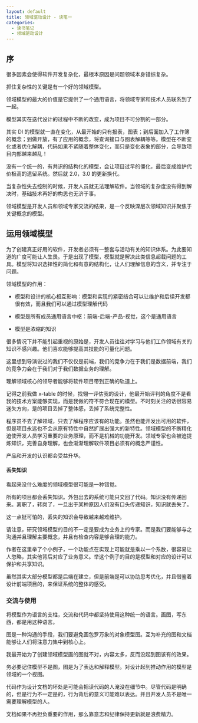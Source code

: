 ```yaml
---
layout: default
title: 领域驱动设计 - 读笔一
categories:
  - 读书笔记
  - 领域驱动设计
---
```


<a name="vqn5uw"></a>

## [](#vqn5uw)序

很多因素会使得软件开发复杂化，最根本原因是问题领域本身错综复杂。

抓住复杂性的关键是有一个好的领域模型。

领域模型的最大的价值是它提供了一个通用语言，将领域专家和技术人员联系到了一起。

模型其实在迭代设计的过程中不断的改变，成为项目不可分割的一部分。

其实 DI 的模型就一直在变化，从最开始的只有报表，图表；到后面加入了工作簿的概念；到做开放，有了应用的概念，将查询接口与图表解耦等等。模型在不断变化或者优化解耦，代码如果不紧随着整体变化，而只是变化表象的部分，会导致项目内部越来越乱！

没有一个统一的，有共识的结构化的模型，会让项目过早的僵化，最后变成维护代价极高的遗留系统。然后就 2.0，3.0 的更新换代。

当复杂性失去控制的时候，开发人员就无法理解软件。当领域的复杂度没有得到解决时，基础技术再好的构思也无济于事。

领域模型是开发人员和领域专家交流的结果，是一个反映深层次领域知识并聚焦于关键概念的模型。

<a name="x9febe"></a>

## [](#x9febe)运用领域模型

为了创建真正好用的软件，开发者必须有一整套与活动有关的知识体系。为此要知道的广度可能让人生畏。于是出现了模型，模型就是解决此类信息超载问题的工具。模型将知识选择性的简化和有意的结构化，让人们理解信息的含义，并专注于问题。

领域模型的作用：

- 模型和设计的核心相互影响：模型和实现的紧密结合可以让维护和后续开发都很有效，而且我们可以通过模型理解代码

- 模型是所有成员通用语言中枢：前端-后端-产品-视觉，这个是通用语言

- 模型是浓缩的知识

很多情况下并不能引起重视的原始是，开发人员往往对学习与他们工作领域有关的知识不感兴趣。他们喜欢能够提高其技能的可量化问题。

这里想到导演说过的我们不仅仅是前端，我们的竞争力在于我们是数据前端，我们的竞争力会在于我们对于我们数据业务的理解。

理解领域核心的领导者能够将软件项目带到正确的轨道上。

记得之前我做 x-table 的时候，找翎一评估我的设计，他最开始评判的角度不是看我的技术方案能够实现，而是我做的符不符合现在的模型。不时刻关注的话很容易迷失方向，是的项目丢掉了整体感，丢掉了系统完整性。

程序员不去了解领域，只去了解程序应该有的功能。虽然也能开发出可用的软件，但是项目永远也不会从原有特性中自然扩展出强大的新特性。领域模型的不断精化迫使开发人员学习重要的业务原理，而不是机械的功能开发。领域专家也会被迫提炼知识，完善自身理解，也会渐渐理解软件项目必须有的概念严谨性。

产品和开发的认识都会受益升华。

<a name="8pbilz"></a>

#### [](#8pbilz)丢失知识

看起来没什么难度的领域模型很可能是一种错觉。

所有的项目都会丢失知识。外包出去的系统可能只交回了代码。知识没有传递回来。离职了，转岗了，一旦出于某种原因人们没有口头传递知识，知识就丢失了。

这一点挺可怕的，丢失的知识会导致越来越难维护。

请注意，研究领域模型的目的不一定是要成为业务上的专家。而是我们要能够与之沟通并且理解主要概念，并且有检查内容是够合理的能力。

作者在这里举了个小例子，一个功能点在实现上可能就是乘以一个系数，很容易让人忽略，其实他背后对应了业务意义。举这个例子的目的是模型和对应的设计可以保护和共享知识。

虽然其实大部分模型都是后端在建立，但是前端是可以协助思考优化，并且借鉴着设计前端项目的，来保证系统的整体的感受。

<a name="0ivoao"></a>

### [](#0ivoao)交流与使用

将模型作为语言的支柱，交流和代码中都坚持使用这种统一的语言。画图，写东西，都是用这种语言。

图是一种沟通的手段，我们要避免画包罗万象的对象模型图。互为补充的图和文档能够让人们将注意力集中到核心上。

我最开始为了创建领域模型画的图就不对，内容太多，反而没起到图该有的效果。

务必要记住模型不是图，图是为了表达和解释模型。对设计起到推动作用的模型是领域的一个视图。

代码作为设计文档的坏处是可能会把读代码的人淹没在细节中。尽管代码是明确的，但是行为不一定是的，行为背后的意义可能难以表达。并且开发人员不是唯一需要理解模型的人。

文档如果不再担负重要的作用，那么靠意志和纪律保持更新就是浪费精力。
